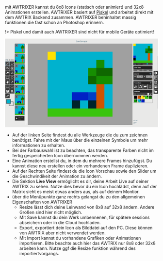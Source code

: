 mit AWTRIXER kannst du 8x8 Icons (statisch oder animiert) und 32x8 Animationen erstellen.
AWTRIXER basiert auf [Piskel](https://www.piskelapp.com/) und arbeitet direkt mit dem AWTRIX Backend zusammen.
AWTRIXER behinhaltet massig funktionen die fast schon an Photoshop erinnern.

!> Piskel und damit auch AWTRIXER sind nicht für mobile Geräte optimiert!

  <div align=center>
  <img width="1000" src="de-de\assets\creator.gif"/>
  </div>

  - Auf der linken Seite findest du alle Werkzeuge die du zum zeichnen benötigst. Fahre mit der Maus über die einzelnen Symbole um mehr informationen zu erhalten.
  - Bei der Farbauswahl ist zu beachten, das transparente Farben nicht im fertig gespeicherten Icon übernommen werden.
  - Eine Animation erstellst du, in dem du mehrere Frames hinzufügst. Du kannst diese neu erstellen oder ein vorhandenen Frame duplizieren.
  - Auf der Rechten Seite findest du die Icon Vorschau sowie den Slider um die Geschwindikeit der Animation zu ändern.
  - Die Sektion **Live View** ermöglicht es dir, deine Arbeit Live auf deiner AWTRIX zu sehen. Nutze dies bevor du ein Icon hochlädst, denn auf der Matrix sieht es meist etwas anders aus, als auf deinem Montior.
  - über die Menüpunkte ganz rechts gelangst du zu den allgemeinen Eigenschaften von AWTRIXER
    - Resize lässt dich deine Leinwand von 8x8 auf 32x8 ändern. Andere Größen sind hier nicht möglich.
    - Mit Save kannst du dein Werk umbennenen, für spätere sessions abseichern oder in die Cloud hochladen.
    - Export, exportiert dein Icon als Bilddatei auf den PC. Diese können von AWTRIX aber nicht verwendet werden.
    - Mit Import kannst du vorhandene Grafiken oder Animationen importieren. Bitte beachte auch hier das AWTRIX nur 8x8 oder 32x8 arbeiten kann. Nutze ggf die Resize funktion während des importiertvorgangs.